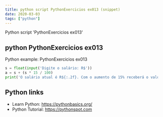 ```yaml
---
title: python script PythonExercicios ex013 (snippet)
date: 2020-03-03
tags: ["python"]
---
```

Python script 'PythonExercicios ex013'


## python PythonExercicios ex013

Python example: PythonExercicios ex013

```python
s = float(input('Digite o salário: R$'))
a = s + (s * 15 / 100)
print('O salário atual é R${:.2f}. Com o aumento de 15% receberá o valor de R${:.2f}'.format(s,a))

```

## Python links

- Learn Python: https://pythonbasics.org/
- Python Tutorial: https://pythonspot.com
